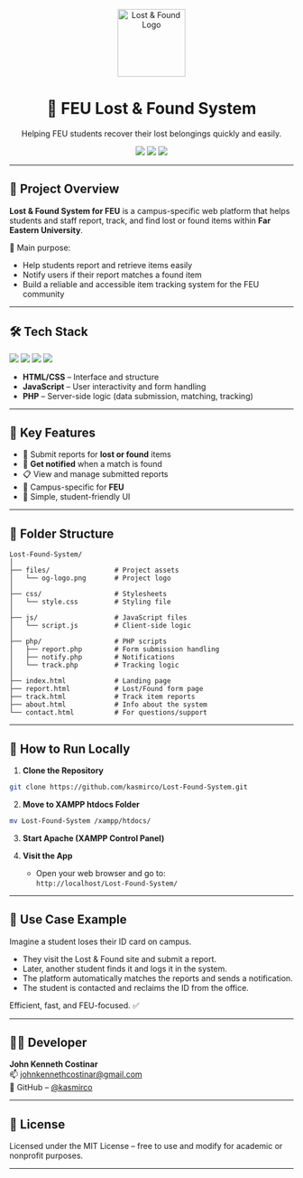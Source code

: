 <!-- Logo -->
<p align="center">
  <img src="https://raw.githubusercontent.com/kasmirco/Lost-Found-System/main/files/og-logo.png" width="120" alt="Lost & Found Logo" />
</p>

<h1 align="center">🎒 FEU Lost & Found System</h1>

<p align="center">
  Helping FEU students recover their lost belongings quickly and easily.
</p>

<p align="center">
  <img src="https://img.shields.io/badge/status-active-brightgreen.svg" />
  <img src="https://img.shields.io/badge/focus-campus--only-yellow" />
  <img src="https://img.shields.io/badge/type-webapp-blue" />
</p>

---

## 🧭 Project Overview

**Lost & Found System for FEU** is a campus-specific web platform that helps students and staff report, track, and find lost or found items within **Far Eastern University**.  

🎯 Main purpose:
- Help students report and retrieve items easily  
- Notify users if their report matches a found item  
- Build a reliable and accessible item tracking system for the FEU community  

---

## 🛠️ Tech Stack

<p align="left">
  <img src="https://img.shields.io/badge/HTML5-E34F26?style=for-the-badge&logo=html5&logoColor=white" />
  <img src="https://img.shields.io/badge/CSS3-1572B6?style=for-the-badge&logo=css3&logoColor=white" />
  <img src="https://img.shields.io/badge/JavaScript-F7DF1E?style=for-the-badge&logo=javascript&logoColor=black" />
  <img src="https://img.shields.io/badge/PHP-777BB4?style=for-the-badge&logo=php&logoColor=white" />
</p>

- **HTML/CSS** – Interface and structure  
- **JavaScript** – User interactivity and form handling  
- **PHP** – Server-side logic (data submission, matching, tracking)  

---

## 🧠 Key Features

- 📝 Submit reports for **lost or found** items  
- 🔔 **Get notified** when a match is found  
- 📋 View and manage submitted reports  
- 🎯 Campus-specific for **FEU**  
- 👤 Simple, student-friendly UI  

---

## 📁 Folder Structure

```
Lost-Found-System/
│
├── files/                # Project assets
│   └── og-logo.png       # Project logo
│
├── css/                  # Stylesheets
│   └── style.css         # Styling file
│
├── js/                   # JavaScript files
│   └── script.js         # Client-side logic
│
├── php/                  # PHP scripts
│   ├── report.php        # Form submission handling
│   ├── notify.php        # Notifications
│   └── track.php         # Tracking logic
│
├── index.html            # Landing page
├── report.html           # Lost/Found form page
├── track.html            # Track item reports
├── about.html            # Info about the system
└── contact.html          # For questions/support
```

---

## 🚀 How to Run Locally

1. **Clone the Repository**

```bash
git clone https://github.com/kasmirco/Lost-Found-System.git
```

2. **Move to XAMPP htdocs Folder**

```bash
mv Lost-Found-System /xampp/htdocs/
```

3. **Start Apache (XAMPP Control Panel)**

4. **Visit the App**
   - Open your web browser and go to:  
   `http://localhost/Lost-Found-System/`

---

## 📌 Use Case Example

Imagine a student loses their ID card on campus.

- They visit the Lost & Found site and submit a report.
- Later, another student finds it and logs it in the system.
- The platform automatically matches the reports and sends a notification.
- The student is contacted and reclaims the ID from the office.

Efficient, fast, and FEU-focused. ✅

---

## 🧑‍💻 Developer

**John Kenneth Costinar**  
📫 [johnkennethcostinar@gmail.com](mailto:johnkennethcostinar@gmail.com)  
🔗 GitHub – [@kasmirco](https://github.com/kasmirco)

---

## 📄 License

Licensed under the MIT License – free to use and modify for academic or nonprofit purposes.

---
